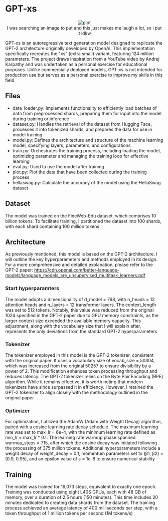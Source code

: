 # GPT-xs

<p align="center">
  <img src="meme.gif" alt="plot">
  <br>
  I was searching an image to put and this just makes me laugh a lot, so i put it idkw
</p>

GPT-xs is an autoregressive text generation model designed to replicate the GPT-2 architecture originally developed by OpenAI. This implementation specifically recreates the "xs" (extra small) variant, featuring 124 million parameters. The project draws inspiration from a YouTube video by Andrej Karpathy and was undertaken as a personal exercise for educational purposes. Unlike commercially deployed models, GPT-xs is not intended for production use but serves as a personal exercise to improve my skills in this field

## Files
- data_loader.py: Implements functionality to efficiently load batches of data from preprocessed shards, preparing them for input into the model during training or inference
- dataset.py: Handles the retrieval of the dataset from Hugging Face, processes it into tokenized shards, and prepares the data for use in model training
- model.py: Defines the architecture and structure of the machine learning model, specifying layers, parameters, and configurations
- train.py: Orchestrates the training process, including loading the model, optimizing parameter and managing the training loop for effective learning
- eval.py: Used to use the model after training
- plot.py: Plot the data that have been collected during the training process
- hellaswag.py: Calculate the accuracy of the model using the HellaSwag dataset

## Dataset
The model was trained on the FineWeb-Edu dataset, which comprises 10 billion tokens. To facilitate training, I partitioned the dataset into 100 shards, with each shard containing 100 million tokens

## Architecture
As previously mentioned, this model is based on the GPT-2 architecture. I will outline the key hyperparameters and methods employed in its design. For a more comprehensive and detailed explanation, please refer to the GPT-2 paper: https://cdn.openai.com/better-language-models/language_models_are_unsupervised_multitask_learners.pdf

### Start hyperparamters
The model adopts a dimensionality of d_model = 768, with n_heads = 12 attention heads and n_layers = 12 transformer layers. The context_length was set to 512 tokens. Notably, this value was reduced from the original 1024 specified in the GPT-2 paper due to GPU memory constraints, as the larger context size exceeded the available memory capacity. This adjustment, along with the vocabulary size that I will explain after, represents the only deviations from the standard GPT-2 hyperparameters

### Tokenizer
The tokenizer employed in this model is the GPT-2 tokenizer, consistent with the original paper. It uses a vocabulary size of vocab_size = 50304, which was increased from the original 50257 to ensure divisibility by a power of 2. This modification enhances token processing throughput and reduces latency. The GPT-2 tokenizer relies on the Byte Pair Encoding (BPE) algorithm. While it remains effective, it is worth noting that modern tokenizers have since surpassed it in efficiency. However, I retained the GPT-2 tokenizer to align closely with the methodology outlined in the original paper

### Optimizer
For optimization, I utilized the AdamW (Adam with Weight Decay) algorithm, paired with a cosine learning rate decay schedule. The maximum learning rate was set to max_lr = 6e-4, with the minimum learning rate defined as min_lr = max_lr * 0.1. The learning rate warmup phase spanned warmup_steps = 715, after which the cosine decay was initiated following the processing of 375 million tokens. Additional hyperparameters include a weight decay of weight_decay = 0.1, momentum parameters set to (β1, β2) = (0.9, 0.95), and an epsilon value of ε = 1e-8 to ensure numerical stability

## Training
The model was trained for 19,073 steps, equivalent to exactly one epoch. Training was conducted using eight L40S GPUs, each with 48 GB of memory, over a duration of 2.5 hours (150 minutes). This time includes 20 minutes dedicated to creating data shards from the dataset. The training process achieved an average latency of 400 milliseconds per step, with a token throughput of 1 million tokens per second (1M tokens/s)


